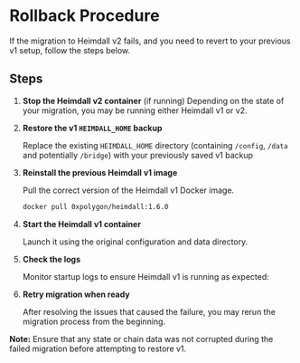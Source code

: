# Rollback Procedure

If the migration to Heimdall v2 fails, and you need to revert to your previous v1 setup, follow the steps below.

## Steps

1. **Stop the Heimdall v2 container** (if running)
   Depending on the state of your migration, you may be running either Heimdall v1 or v2.

2. **Restore the v1 `HEIMDALL_HOME` backup**

   Replace the existing `HEIMDALL_HOME` directory (containing `/config`, `/data` and potentially `/bridge`)
   with your previously saved v1 backup

3. **Reinstall the previous Heimdall v1 image**

   Pull the correct version of the Heimdall v1 Docker image.

   ```bash
   docker pull 0xpolygon/heimdall:1.6.0
   ```

4. **Start the Heimdall v1 container**

   Launch it using the original configuration and data directory.

5. **Check the logs**

   Monitor startup logs to ensure Heimdall v1 is running as expected:

6. **Retry migration when ready**

   After resolving the issues that caused the failure, you may rerun the migration process from the beginning.

**Note:** Ensure that any state or chain data was not corrupted during the failed migration before attempting to restore v1.
